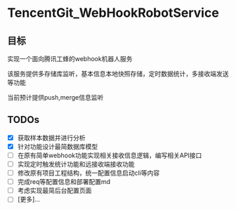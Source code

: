 # TencentGit_WebHookRobotService

## 目标
 实现一个面向腾讯工蜂的webhook机器人服务
 
 该服务提供多存储库监听，基本信息本地快照存储，定时数据统计，多接收端发送等功能

 当前预计提供push,merge信息监听

## TODOs
 - [x] 获取样本数据并进行分析
 - [x] 针对功能设计最简数据库模型
 - [ ] 在原有简单webhook功能实现相关接收信息逻辑，编写相关API接口
 - [ ] 实现定时触发统计功能和远接收端接收功能
 - [ ] 修改原有项目工程结构，统一配置信息启动cli等内容
 - [ ] 完成req等配置信息和部署配置md
 - [ ] 考虑实现最简后台配置页面
 - [ ] [更多]...
